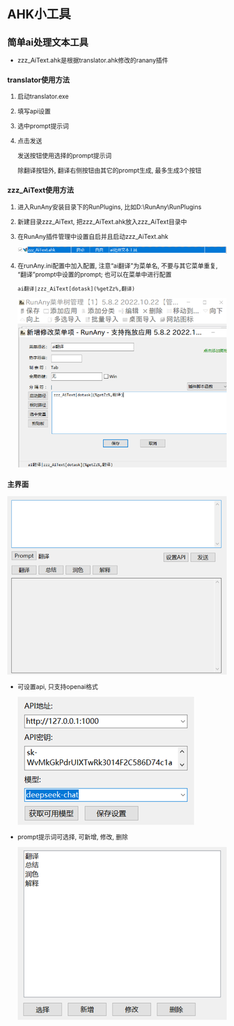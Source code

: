 # AHK小工具

## 简单ai处理文本工具

- zzz_AiText.ahk是根据translator.ahk修改的ranany插件

### translator使用方法

1. 启动translator.exe

2. 填写api设置

3. 选中prompt提示词

4. 点击发送

   发送按钮使用选择的prompt提示词

   除翻译按钮外, 翻译右侧按钮由其它的prompt生成, 最多生成3个按钮

### zzz_AiText使用方法

1. 进入RunAny安装目录下的RunPlugins, 比如D:\RunAny\RunPlugins

2. 新建目录zzz_AiText, 把zzz_AiText.ahk放入zzz_AiText目录中

3. 在RunAny插件管理中设置自启并且启动zzz_AiText.ahk

   ![image-20241129225304826](readme.assets/设置自启.png)
   
4. 在runAny.ini配置中加入配置, 注意“ai翻译”为菜单名, 不要与其它菜单重复, “翻译”prompt中设置的prompt; 也可以在菜单中进行配置
   ```
   ai翻译|zzz_AiText[dotask](%getZz%,翻译)
   ```
    ![image-20241129233110248](readme.assets/image-20241129233110248.png)

### 主界面
![主界面](readme.assets/主界面.png)

- 可设置api, 只支持openai格式

  ![api设置](readme.assets/api设置-1732888380148.png)

- prompt提示词可选择, 可新增, 修改, 删除

  ![选择prompt](readme.assets/选择prompt.png)

